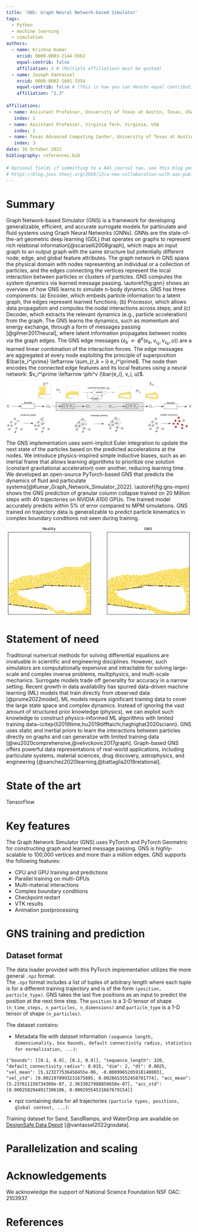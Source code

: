 ```yaml
---
title: 'GNS: Graph Neural Network-based Simulator'
tags:
  - Python
  - machine learning
  - simulation
authors:
  - name: Krishna Kumar
    orcid: 0000-0003-2144-5562
    equal-contrib: false
    affiliation: 1 # (Multiple affiliations must be quoted)
  - name: Joseph Vantassel
    orcid: 0000-0002-1601-3354
    equal-contrib: false # (This is how you can denote equal contributions between multiple authors)
    affiliation: "2,3"

affiliations:
 - name: Assistant Professor, University of Texas at Austin, Texas, USA
   index: 1
 - name: Assistant Professor, Virginia Tech, Virginia, USA
   index: 2
 - name: Texas Advanced Computing Center, University of Texas at Austin, Texas, USA
   index: 3
date: 16 October 2022
bibliography: references.bib

# Optional fields if submitting to a AAS journal too, see this blog post:
# https://blog.joss.theoj.org/2018/12/a-new-collaboration-with-aas-publishing
---
```


# Summary

Graph Network-based Simulator (GNS) is a framework for developing generalizable, efficient, and accurate surrogate models for particulate and fluid systems using Graph Neural Networks (GNNs).  GNNs are the state-of-the-art geometric deep learning (GDL) that operates on graphs to represent rich relational information[@scarselli2008graph], which maps an input graph to an output graph with the same structure but potentially different node, edge, and global feature attributes.  The graph network in GNS spans the physical domain with nodes representing an individual or a collection of particles, and the edges connecting the vertices represent the local interaction between particles or clusters of particles.  GNS computes the system dynamics via learned message passing.  \autoref{fig:gnn} shows an overview of how GNS learns to simulate n-body dynamics.  GNS has three components: (a) Encoder, which embeds particle information to a latent graph, the edges represent learned functions; (b) Processor, which allows data propagation and computes the nodal interactions across steps; and (c) Decoder, which extracts the relevant dynamics (e.g., particle acceleration) from the graph.  The GNS learns the dynamics, such as momentum and energy exchange, through a form of messages passing [@gilmer2017neural], where latent information propagates between nodes via the graph edges.  The GNS edge messages  ($e^\prime_k \leftarrow \phi^e(e_k, v_{r_k}, v_{s_k}, u)$) are a learned linear combination of the interaction forces.  The edge messages are aggregated at every node exploiting the principle of superposition $\bar{e_i^\prime} \leftarrow \sum_{r_k = i} e_i^\prime$.  The node then encodes the connected edge features and its local features using a neural network: $v_i^\prime \leftarrow \phi^v (\bar{e_i}, v_i, u)$.  

![An overview of the graph network simulator (GNS).\label{fig:gns}](figs/gnn.png)

The GNS implementation uses semi-implicit Euler integration to update the next state of the particles based on the predicted accelerations at the nodes.  We introduce physics-inspired simple inductive biases, such as an inertial frame that allows learning algorithms to prioritize one solution (constant gravitational acceleration) over another, reducing learning time.  We developed an open-source PyTorch-based GNS that predicts the dynamics of fluid and particulate systems[@Kumar_Graph_Network_Simulator_2022].  \autoref{fig:gns-mpm} shows the GNS prediction of granular column collapse trained on 20 Million steps with 40 trajectories on NVIDIA A100 GPUs.  The trained model accurately predicts within 5\% of error compared to MPM simulations.  GNS trained on trajectory data is generalizable to predict particle kinematics in complex boundary conditions not seen during training.

![GNS prediction of granular flow on ramps, compared against MPM simulation.\label{fig:gns-mpm}](figs/gns-mpm.png)

# Statement of need

Traditional numerical methods for solving differential equations are invaluable in scientific and engineering disciplines.  However, such simulators are computationally expensive and intractable for solving large-scale and complex inverse problems, multiphysics, and multi-scale mechanics.  Surrogate models trade off generality for accuracy in a narrow setting.  Recent growth in data availability has spurred data-driven machine learning (ML) models that train directly from observed data [@prume2022model].  ML models require significant training data to cover the large state space and complex dynamics.  Instead of ignoring the vast amount of structured prior knowledge (physics), we can exploit such knowledge to construct physics-informed ML algorithms with limited training data~\citep{li2019time,hu2019difftaichi,haghighat2020sciann}.  GNS uses static and inertial priors to learn the interactions between particles directly on graphs and can generalize with limited training data [@wu2020comprehensive,@velivckovic2017graph].  Graph-based GNS offers powerful data representations of real-world applications, including particulate systems, material sciences, drug discovery, astrophysics, and engineering [@sanchez2020learning,@battaglia2018relational].

# State of the art

TensorFlow

# Key features 

The Graph Network Simulator (GNS) uses PyTorch and PyTorch Geometric for constructing graph and learned message passing. GNS is highly-scalable to 100,000 vertices and more than a million edges. GNS supports the following features:

- CPU and GPU training and predictions
- Parallel training on multi-GPUs
- Multi-material interactions
- Complex boundary conditions
- Checkpoint restart
- VTK results
- Animation postprocessing

# GNS training and prediction
## Dataset format
The data loader provided with this PyTorch implementation utilizes the more general `.npz` format.  
The `.npz` format includes a list of tuples of arbitrary length where each tuple is for a different training trajectory and is of the form `(position, particle_type)`.
GNS takes the last five positions as an input to predict the position at the next time step. 
The `position` is a 3-D tensor of shape `(n_time_steps, n_particles, n_dimensions)` and `particle_type` is a 1-D tensor of shape `(n_particles)`.  

The dataset contains:

* Metadata file with dataset information `(sequence length, dimensionality, box bounds, default connectivity radius, statistics for normalization, ...)`:

```
{"bounds": [[0.1, 0.9], [0.1, 0.9]], "sequence_length": 320, "default_connectivity_radius": 0.015, "dim": 2, "dt": 0.0025, "vel_mean": [5.123277536458455e-06, -0.0009965205918140803], "vel_std": [0.0021978993231675805, 0.0026653552458701774], "acc_mean": [5.237611158734309e-07, 2.3633027988858656e-07], "acc_std": [0.0002582944917306106, 0.00029554531667679154]}
```
* npz containing data for all trajectories `(particle types, positions, global context, ...)`:

Training dataset for Sand, SandRamps, and WaterDrop are available on [DesignSafe Data Depot](https://www.designsafe-ci.org/data/browser/public/designsafe.storage.published/PRJ-3702) [@vantassel2022gnsdata].

# Parallelization and scaling

# Acknowledgements

We acknowledge the support of National Science Foundation NSF OAC: 2103937.

# References